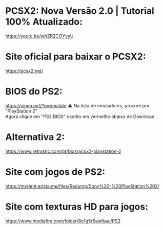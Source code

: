 # PCSX2: Nova Versão 2.0 | Tutorial 100% Atualizado:
https://youtu.be/whZR2COYvyU

# Site oficial para baixar o PCSX2:
https://pcsx2.net/

# BIOS do PS2:
https://vimm.net/?p=emulate
⚠️ Na lista de emuladores, procure por "PlayStation 2"  
Agora clique em "PS2 BIOS" escrito em vermelho abaixo de Download.  

# Alternativa 2:
https://www.retrostic.com/pt/bios/pcsx2-playstation-2

# Site com jogos de PS2:
https://myrient.erista.me/files/Redump/Sony%20-%20PlayStation%202/

# Site com texturas HD para jogos:
https://www.mediafire.com/folder/8e1g5r6awlbau/PS2
